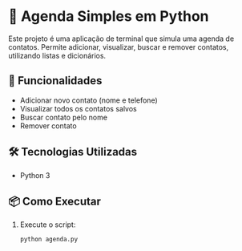 # 📒 Agenda Simples em Python

Este projeto é uma aplicação de terminal que simula uma agenda de contatos. Permite adicionar, visualizar, buscar e remover contatos, utilizando listas e dicionários.

## 🚀 Funcionalidades

- Adicionar novo contato (nome e telefone)
- Visualizar todos os contatos salvos
- Buscar contato pelo nome
- Remover contato

## 🛠️ Tecnologias Utilizadas

- Python 3

## 📦 Como Executar

1. Execute o script:

   ```bash
   python agenda.py
